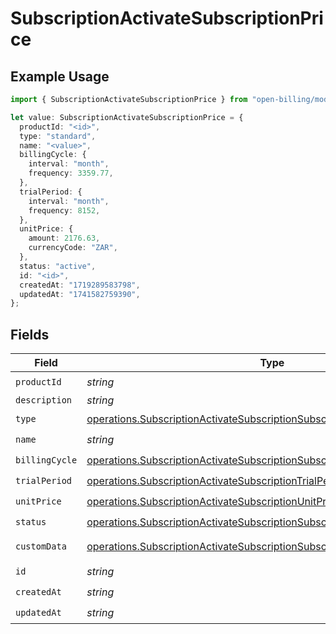 # SubscriptionActivateSubscriptionPrice

## Example Usage

```typescript
import { SubscriptionActivateSubscriptionPrice } from "open-billing/models/operations";

let value: SubscriptionActivateSubscriptionPrice = {
  productId: "<id>",
  type: "standard",
  name: "<value>",
  billingCycle: {
    interval: "month",
    frequency: 3359.77,
  },
  trialPeriod: {
    interval: "month",
    frequency: 8152,
  },
  unitPrice: {
    amount: 2176.63,
    currencyCode: "ZAR",
  },
  status: "active",
  id: "<id>",
  createdAt: "1719289583798",
  updatedAt: "1741582759390",
};
```

## Fields

| Field                                                                                                                                                                  | Type                                                                                                                                                                   | Required                                                                                                                                                               | Description                                                                                                                                                            |
| ---------------------------------------------------------------------------------------------------------------------------------------------------------------------- | ---------------------------------------------------------------------------------------------------------------------------------------------------------------------- | ---------------------------------------------------------------------------------------------------------------------------------------------------------------------- | ---------------------------------------------------------------------------------------------------------------------------------------------------------------------- |
| `productId`                                                                                                                                                            | *string*                                                                                                                                                               | :heavy_check_mark:                                                                                                                                                     | N/A                                                                                                                                                                    |
| `description`                                                                                                                                                          | *string*                                                                                                                                                               | :heavy_minus_sign:                                                                                                                                                     | N/A                                                                                                                                                                    |
| `type`                                                                                                                                                                 | [operations.SubscriptionActivateSubscriptionSubscriptionsType](../../models/operations/subscriptionactivatesubscriptionsubscriptionstype.md)                           | :heavy_check_mark:                                                                                                                                                     | N/A                                                                                                                                                                    |
| `name`                                                                                                                                                                 | *string*                                                                                                                                                               | :heavy_check_mark:                                                                                                                                                     | N/A                                                                                                                                                                    |
| `billingCycle`                                                                                                                                                         | [operations.SubscriptionActivateSubscriptionSubscriptionsBillingCycle](../../models/operations/subscriptionactivatesubscriptionsubscriptionsbillingcycle.md)           | :heavy_check_mark:                                                                                                                                                     | N/A                                                                                                                                                                    |
| `trialPeriod`                                                                                                                                                          | [operations.SubscriptionActivateSubscriptionTrialPeriod](../../models/operations/subscriptionactivatesubscriptiontrialperiod.md)                                       | :heavy_check_mark:                                                                                                                                                     | N/A                                                                                                                                                                    |
| `unitPrice`                                                                                                                                                            | [operations.SubscriptionActivateSubscriptionUnitPrice](../../models/operations/subscriptionactivatesubscriptionunitprice.md)                                           | :heavy_check_mark:                                                                                                                                                     | N/A                                                                                                                                                                    |
| `status`                                                                                                                                                               | [operations.SubscriptionActivateSubscriptionSubscriptionsResponse200Status](../../models/operations/subscriptionactivatesubscriptionsubscriptionsresponse200status.md) | :heavy_check_mark:                                                                                                                                                     | N/A                                                                                                                                                                    |
| `customData`                                                                                                                                                           | [operations.SubscriptionActivateSubscriptionSubscriptionsCustomData](../../models/operations/subscriptionactivatesubscriptionsubscriptionscustomdata.md)               | :heavy_minus_sign:                                                                                                                                                     | Any valid JSON value                                                                                                                                                   |
| `id`                                                                                                                                                                   | *string*                                                                                                                                                               | :heavy_check_mark:                                                                                                                                                     | N/A                                                                                                                                                                    |
| `createdAt`                                                                                                                                                            | *string*                                                                                                                                                               | :heavy_check_mark:                                                                                                                                                     | N/A                                                                                                                                                                    |
| `updatedAt`                                                                                                                                                            | *string*                                                                                                                                                               | :heavy_check_mark:                                                                                                                                                     | N/A                                                                                                                                                                    |